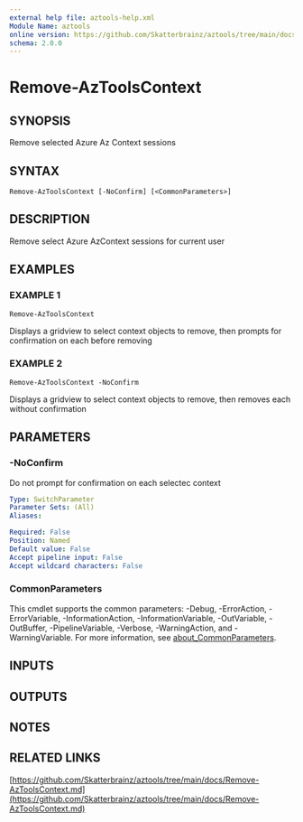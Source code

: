 ```yaml
---
external help file: aztools-help.xml
Module Name: aztools
online version: https://github.com/Skatterbrainz/aztools/tree/main/docs/Remove-AzToolsContext.md
schema: 2.0.0
---
```


# Remove-AzToolsContext

## SYNOPSIS
Remove selected Azure Az Context sessions

## SYNTAX

```
Remove-AzToolsContext [-NoConfirm] [<CommonParameters>]
```

## DESCRIPTION
Remove select Azure AzContext sessions for current user

## EXAMPLES

### EXAMPLE 1
```
Remove-AzToolsContext
```

Displays a gridview to select context objects to remove, then prompts for confirmation on each before removing

### EXAMPLE 2
```
Remove-AzToolsContext -NoConfirm
```

Displays a gridview to select context objects to remove, then removes each without confirmation

## PARAMETERS

### -NoConfirm
Do not prompt for confirmation on each selectec context

```yaml
Type: SwitchParameter
Parameter Sets: (All)
Aliases:

Required: False
Position: Named
Default value: False
Accept pipeline input: False
Accept wildcard characters: False
```

### CommonParameters
This cmdlet supports the common parameters: -Debug, -ErrorAction, -ErrorVariable, -InformationAction, -InformationVariable, -OutVariable, -OutBuffer, -PipelineVariable, -Verbose, -WarningAction, and -WarningVariable. For more information, see [about_CommonParameters](http://go.microsoft.com/fwlink/?LinkID=113216).

## INPUTS

## OUTPUTS

## NOTES

## RELATED LINKS

[https://github.com/Skatterbrainz/aztools/tree/main/docs/Remove-AzToolsContext.md](https://github.com/Skatterbrainz/aztools/tree/main/docs/Remove-AzToolsContext.md)

